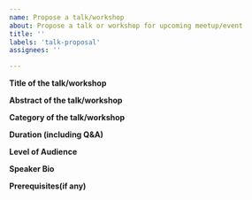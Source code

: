 ```yaml
---
name: Propose a talk/workshop
about: Propose a talk or workshop for upcoming meetup/event
title: ''
labels: 'talk-proposal'
assignees: ''

---
```


<!-- This template is about submitting talk/workshop proposals for PyChandigarh meetups.
Please fill all the relevant fields below. We will use this data to arrange Talks / Workshops whenever or wherever opportunities arise.
For any questions, please write to pychandigarh@python.org mailing list.

One can submit a talk on anything related to Python or Open Source and below are the list of categories -

1. Game Design and 3D Modelling - Python in developing games, 3-D modelling and animation
2. Embedded Python and IOT - MicroPython, Python on Hardware, Robotics, Arduino and Raspberry Pi
3. Culture and society - Diversity, health, productivity, workspace issues, privacy, community building, coding for causes
4. Core Python - Language Features, Python Implementations, Extending Python and Standard Library, language internals
5. Data Science, Machine Learning, and AI
6. Desktop Applications - Qt, GTK+, Tkinter, Gnome, KDE, Accessibility
7. Scientific Computing - Python usage in scientific computing and research. GIS, Mathematics, Simulations
8. Developer tools and automation - Testing, CI/CD, Containers, Orchestration, Logging and Monitoring, Cloud, SRE
9. Web development - Web, Apis, Microservices
10. Networking and Security - Network Programming, Network Security and Encryption
11. Others - Everything else that may be of interest to the audience-->

**Title of the talk/workshop**
<!-- Please include a short title -->

**Abstract of the talk/workshop**
<!-- please include the abstract of the talk -->

**Category of the talk/workshop**
<!-- please include the category of the talk -->

**Duration (including Q&A)**
<!-- Please add the estimated duration of the talk including Q&A -->

**Level of Audience**
<!-- Please specify the level of audience - Begineer/Internediate/Advance -->

**Speaker Bio**
<!-- Please do include the following things
1. Speaker Bio (Brief)
2. Company/College
3. Email
4. Years of Exp
 -->

**Prerequisites(if any)**
<!-- If you have any specific requirement from audience -->
<!-- for the talk i.e. software, tools set up on machine etc, please -->
<!-- include it here -->

